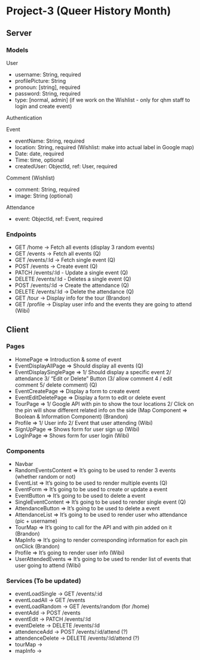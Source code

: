 # Project-3 (Queer History Month)

## Server

### Models

User

- username: String, required
- profilePicture: String
- pronoun: [string], required
- password: String, required
- type: [normal, admin] (if we work on the Wishlist - only for qhm staff to login and create event)

Authentication

Event

- eventName: String, required
- location: String, required (Wishlist: make into actual label in Google map)
- Date: date, required
- Time: time, optional
- createdUser: ObjectId, ref: User, required

Comment (Wishlist)

- comment: String, required
- image: String (optional)

Attendance

- event: ObjectId, ref: Event, required

### Endpoints

- GET /home -> Fetch all events (display 3 random events)
- GET /events -> Fetch all events (Q)
- GET /events/:Id -> Fetch single event (Q)
- POST /events -> Create event (Q)
- PATCH /events/:Id - Update a single event (Q)
- DELETE /events/:Id - Deletes a single event (Q)
- POST /events/:Id -> Create the attendance (Q)
- DELETE /events/:Id -> Delete the attendance (Q)
- GET /tour -> Display info for the tour (Brandon)
- GET /profile -> Display user info and the events they are going to attend (Wibi)

## Client

### Pages

- HomePage => Introduction & some of event
- EventDisplayAllPage => Should display all events (Q)
- EventDisplaySinglePage => 1/ Should display a specific event 2/ attendance 3/ “Edit or Delete” Button (3/ allow comment 4 / edit comment 5/ delete comment) (Q)
- EventCreatePage => Display a form to create event
- EventEditDeletePage => Display a form to edit or delete event
- TourPage => 1/ Google API with pin to show the tour locations 2/ Click on the pin will show different related info on the side (Map Component => Boolean & Information Component) (Brandon)
- Profile => 1/ User info 2/ Event that user attending (Wibi)
- SignUpPage => Shows form for user sign up (Wibi)
- LogInPage => Shows form for user login (Wibi)

### Components

- Navbar
- RandomEventsContent => It’s going to be used to render 3 events (whether random or not)
- EventList => It’s going to be used to render multiple events (Q)
- EventForm => It’s going to be used to create or update a event
- EventButton => It’s going to be used to delete a event
- SingleEventContent => It’s going to be used to render single event (Q)
- AttendanceButton => It’s going to be used to delete a event
- AttendanceList => It’s going to be used to render user who attendance (pic + username)
- TourMap => It’s going to call for the API and with pin added on it (Brandon)
- MapInfo => It’s going to render corresponding information for each pin onClick (Brandon)
- Profile => It’s going to render user info (Wibi)
- UserAttendedEvents => It’s going to be used to render list of events that user going to attend (Wibi)

### Services (To be updated)

- eventLoadSingle -> GET /events/:id
- eventLoadAll -> GET /events
- eventLoadRandom -> GET /events/random (for /home)
- eventAdd -> POST /events
- eventEdit -> PATCH /events/:Id
- eventDelete -> DELETE /events/:Id
- attendenceAdd -> POST /events/:id/attend (?)
- attendenceDelete -> DELETE /events/:Id/attend (?)
- tourMap ->
- mapInfo ->

